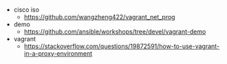 #

- cisco iso
  - https://github.com/wangzheng422/vagrant_net_prog
- demo
  - https://github.com/ansible/workshops/tree/devel/vagrant-demo
- vagrant
  - https://stackoverflow.com/questions/19872591/how-to-use-vagrant-in-a-proxy-environment